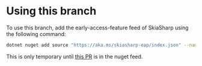 
# Using this branch

To use this branch, add the early-access-feature feed of SkiaSharp using the following command:

```sh
dotnet nuget add source "https://aka.ms/skiasharp-eap/index.json" --name SkiaSharp-EAP
```

This is only temporary until [this PR](https://github.com/mono/SkiaSharp/pull/2962) is in the nuget feed.
